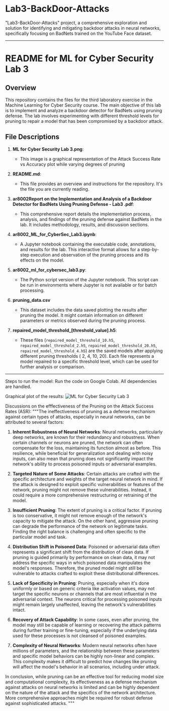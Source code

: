 # Lab3-BackDoor-Attacks
"Lab3-BackDoor-Attacks" project, a comprehensive exploration and solution for identifying and mitigating backdoor attacks in neural networks, specifically focusing on BadNets trained on the YouTube Face dataset.

---

# README for ML for Cyber Security Lab 3

## Overview

This repository contains the files for the third laboratory exercise in the Machine Learning for Cyber Security course. The main objective of this lab is to implement and analyze a backdoor detector for BadNets using pruning defense. The lab involves experimenting with different threshold levels for pruning to repair a model that has been compromised by a backdoor attack.

## File Descriptions

1. **ML for Cyber Security Lab 3.png**: 
   - This image is a graphical representation of the Attack Success Rate vs Accuracy plot while varying degrees of pruning

2. **README.md**: 
   - This file provides an overview and instructions for the repository. It's the file you are currently reading.

3. **ar8002Report on the Implementation and Analysis of a Backdoor Detector for BadNets Using Pruning Defense - Lab3 .pdf**:
   - This comprehensive report details the implementation process, analysis, and findings of the pruning defense against BadNets in the lab. It includes methodology, results, and discussion sections.

4. **ar8002_ML_for_CyberSec_Lab3.ipynb**:
   - A Jupyter notebook containing the executable code, annotations, and results for the lab. This interactive format allows for a step-by-step execution and observation of the pruning process and its effects on the model.

5. **ar8002_ml_for_cybersec_lab3.py**:
   - The Python script version of the Jupyter notebook. This script can be run in environments where Jupyter is not available or for batch processing.

6. **pruning_data.csv**
   - This dataset includes the data saved plotting the results after pruning the model. It might contain information on different parameters or metrics observed during the pruning process.

7. **repaired_model_threshold_[threshold_value].h5**:
   - These files (`repaired_model_threshold_10.h5`, `repaired_model_threshold_2.h5`, `repaired_model_threshold_20.h5`, `repaired_model_threshold_4.h5`) are the saved models after applying different pruning thresholds ( 2, 4, 10, 20). Each file represents a model repaired to a specific threshold level, which can be used for further analysis or comparison.


---

Steps to run the model:
Run the code on Google Colab. All dependencies are handled.

Graphical plot of the results:
![ML for Cyber Security Lab 3](https://github.com/aneekroy/Lab3-BackDoor-Attacks/assets/10370194/b335fe08-d41b-4977-888b-ab5707d3beda)

Discussions on the efffectiveness of the Pruning on the Attack Success Rates (ASR):
"""The ineffectiveness of pruning as a defense mechanism against certain types of attacks, especially in neural networks, can be attributed to several factors:

1. **Inherent Robustness of Neural Networks**: Neural networks, particularly deep networks, are known for their redundancy and robustness. When certain channels or neurons are pruned, the network can often compensate for the loss, maintaining its function almost as before. This resilience, while beneficial for generalization and dealing with noisy inputs, can also mean that pruning does not significantly impact the network's ability to process poisoned inputs or adversarial examples.

2. **Targeted Nature of Some Attacks**: Certain attacks are crafted with the specific architecture and weights of the target neural network in mind. If the attack is designed to exploit specific vulnerabilities or features of the network, pruning might not remove these vulnerabilities. Instead, it could require a more comprehensive restructuring or retraining of the model.

3. **Insufficient Pruning**: The extent of pruning is a critical factor. If pruning is too conservative, it might not remove enough of the network's capacity to mitigate the attack. On the other hand, aggressive pruning can degrade the performance of the network on legitimate tasks. Finding the right balance is challenging and often specific to the particular model and task.

4. **Distribution Shift in Poisoned Data**: Poisoned or adversarial data often represents a significant shift from the distribution of clean data. If pruning is guided primarily by performance on clean data, it may not address the specific ways in which poisoned data manipulates the model's responses. Therefore, the pruned model might still be vulnerable to attacks crafted to exploit these distributional differences.

5. **Lack of Specificity in Pruning**: Pruning, especially when it's done uniformly or based on generic criteria like activation values, may not target the specific neurons or channels that are most influential in the adversarial context. The neurons critical for processing poisoned inputs might remain largely unaffected, leaving the network's vulnerabilities intact.

6. **Recovery of Attack Capability**: In some cases, even after pruning, the model may still be capable of learning or recovering the attack patterns during further training or fine-tuning, especially if the underlying data used for these processes is not cleansed of poisoned examples.

7. **Complexity of Neural Networks**: Modern neural networks often have millions of parameters, and the relationship between these parameters and specific model behaviors can be highly non-linear and complex. This complexity makes it difficult to predict how changes like pruning will affect the model's behavior in all scenarios, including under attack.

In conclusion, while pruning can be an effective tool for reducing model size and computational complexity, its effectiveness as a defense mechanism against attacks on neural networks is limited and can be highly dependent on the nature of the attack and the specifics of the network architecture. More comprehensive approaches might be required for robust defense against sophisticated attacks.
"""

